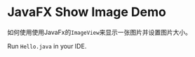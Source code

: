 JavaFX Show Image Demo
======================

如何使用使用JavaFx的`ImageView`来显示一张图片并设置图片大小。

Run `Hello.java` in your IDE.

